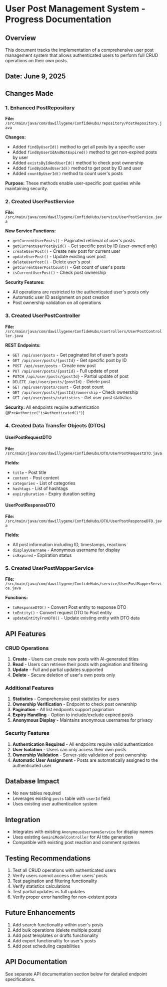 # User Post Management System - Progress Documentation

## Overview
This document tracks the implementation of a comprehensive user post management system that allows authenticated users to perform full CRUD operations on their own posts.

## Date: June 9, 2025

## Changes Made

### 1. Enhanced PostRepository
**File:** `/src/main/java/com/dawillygene/ConfideHubs/repository/PostRepository.java`

**Changes:**
- Added `findByUserId()` method to get all posts by a specific user
- Added `findByUserIdAndNotExpired()` method to get non-expired posts by user
- Added `existsByIdAndUserId()` method to check post ownership
- Added `findByIdAndUserId()` method to get post by ID and user
- Added `countByUserId()` method to count user's posts

**Purpose:** These methods enable user-specific post queries while maintaining security.

### 2. Created UserPostService
**File:** `/src/main/java/com/dawillygene/ConfideHubs/service/UserPostService.java`

**New Service Functions:**
- `getCurrentUserPosts()` - Paginated retrieval of user's posts
- `getCurrentUserPostById()` - Get specific post by ID (user-owned only)
- `createUserPost()` - Create new post for current user
- `updateUserPost()` - Update existing user post
- `deleteUserPost()` - Delete user's post
- `getCurrentUserPostCount()` - Get count of user's posts
- `isCurrentUserPost()` - Check post ownership

**Security Features:**
- All operations are restricted to the authenticated user's posts only
- Automatic user ID assignment on post creation
- Post ownership validation on all operations

### 3. Created UserPostController
**File:** `/src/main/java/com/dawillygene/ConfideHubs/controllers/UserPostController.java`

**REST Endpoints:**
- `GET /api/user/posts` - Get paginated list of user's posts
- `GET /api/user/posts/{postId}` - Get specific post by ID
- `POST /api/user/posts` - Create new post
- `PUT /api/user/posts/{postId}` - Full update of post
- `PATCH /api/user/posts/{postId}` - Partial update of post
- `DELETE /api/user/posts/{postId}` - Delete post
- `GET /api/user/posts/count` - Get post count
- `GET /api/user/posts/{postId}/ownership` - Check ownership
- `GET /api/user/posts/statistics` - Get user post statistics

**Security:** All endpoints require authentication (`@PreAuthorize("isAuthenticated()")`)

### 4. Created Data Transfer Objects (DTOs)

#### UserPostRequestDTO
**File:** `/src/main/java/com/dawillygene/ConfideHubs/DTO/UserPostRequestDTO.java`

**Fields:**
- `title` - Post title
- `content` - Post content
- `categories` - List of categories
- `hashtags` - List of hashtags
- `expiryDuration` - Expiry duration setting

#### UserPostResponseDTO
**File:** `/src/main/java/com/dawillygene/ConfideHubs/DTO/UserPostResponseDTO.java`

**Fields:**
- All post information including ID, timestamps, reactions
- `displayUsername` - Anonymous username for display
- `isExpired` - Expiration status

### 5. Created UserPostMapperService
**File:** `/src/main/java/com/dawillygene/ConfideHubs/service/UserPostMapperService.java`

**Functions:**
- `toResponseDTO()` - Convert Post entity to response DTO
- `toEntity()` - Convert request DTO to Post entity
- `updateEntityFromDTO()` - Update existing entity with DTO data

## API Features

### CRUD Operations
1. **Create** - Users can create new posts with AI-generated titles
2. **Read** - Users can retrieve their posts with pagination and filtering
3. **Update** - Full and partial updates supported
4. **Delete** - Secure deletion of user's own posts only

### Additional Features
1. **Statistics** - Comprehensive post statistics for users
2. **Ownership Verification** - Endpoint to check post ownership
3. **Pagination** - All list endpoints support pagination
4. **Expiry Handling** - Option to include/exclude expired posts
5. **Anonymous Display** - Maintains anonymous usernames for privacy

### Security Features
1. **Authentication Required** - All endpoints require valid authentication
2. **User Isolation** - Users can only access their own posts
3. **Ownership Validation** - Server-side validation of post ownership
4. **Automatic User Assignment** - Posts are automatically assigned to the authenticated user

## Database Impact
- No new tables required
- Leverages existing `posts` table with `userId` field
- Uses existing user authentication system

## Integration
- Integrates with existing `AnonymousUsernameService` for display names
- Uses existing `GeminiModelController` for AI title generation
- Compatible with existing post reaction and comment systems

## Testing Recommendations
1. Test all CRUD operations with authenticated users
2. Verify users cannot access other users' posts
3. Test pagination and filtering functionality
4. Verify statistics calculations
5. Test partial updates vs full updates
6. Verify proper error handling for non-existent posts

## Future Enhancements
1. Add search functionality within user's posts
2. Add bulk operations (delete multiple posts)
3. Add post templates or drafts functionality
4. Add export functionality for user's posts
5. Add post scheduling capabilities

## API Documentation
See separate API documentation section below for detailed endpoint specifications.